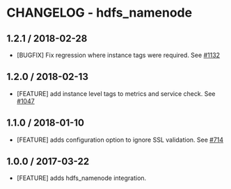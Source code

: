 # CHANGELOG - hdfs_namenode

## 1.2.1 / 2018-02-28

* [BUGFIX] Fix regression where instance tags were required. See [#1132][]

## 1.2.0 / 2018-02-13

* [FEATURE] add instance level tags to metrics and service check. See [#1047][]

## 1.1.0 / 2018-01-10

* [FEATURE] adds configuration option to ignore SSL validation. See [#714][]

## 1.0.0 / 2017-03-22

* [FEATURE] adds hdfs_namenode integration.

<!--- The following link definition list is generated by PimpMyChangelog --->
[#714]: https://github.com/DataDog/integrations-core/issues/714
[#1047]: https://github.com/DataDog/integrations-core/issues/1047
[#1132]: https://github.com/DataDog/integrations-core/issues/1132

